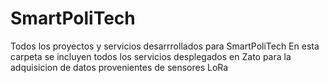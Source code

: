 # SmartPoliTech
Todos los proyectos y servicios desarrrollados para SmartPoliTech
En esta carpeta se incluyen todos los servicios desplegados en Zato para la adquisicion de datos provenientes de sensores LoRa

